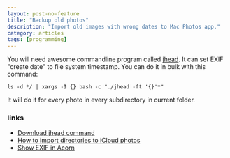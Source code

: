 ```yaml
---
layout: post-no-feature
title: "Backup old photos"
description: "Import old images with wrong dates to Mac Photos app."
category: articles
tags: [programming]
---
```

You will need awesome commandline program called [jhead](https://www.sentex.ca/~mwandel/jhead/). It can set EXIF "create date" to file system timestamp. You can do it in bulk with this command:

```
ls -d */ | xargs -I {} bash -c "./jhead -ft '{}'*"
```

It will do it for every photo in every subdirectory in current folder.


### links
* [Download jhead command](https://www.sentex.ca/~mwandel/jhead/)
* [How to import directories to iCloud photos](https://photofocus.com/software/how-to-import-folder-hierarchies-in-apple-photos/)
* [Show EXIF in Acorn](https://flyingmeat.com/acorn/docs/image_metadata.html)
